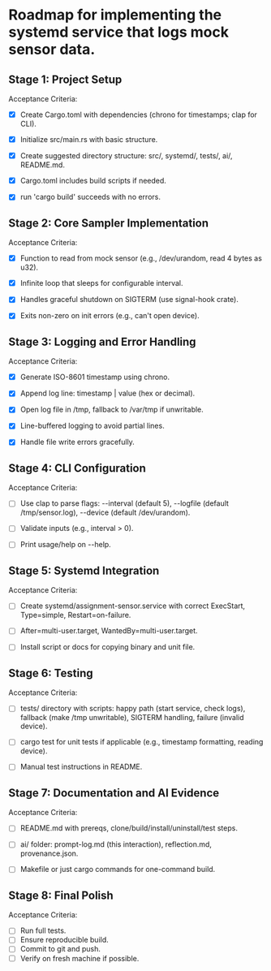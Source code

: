 # Roadmap for implementing the systemd service that logs mock sensor data.


## Stage 1: Project Setup
Acceptance Criteria:
- [X] Create Cargo.toml with dependencies (chrono for timestamps; clap for CLI).
- [X] Initialize src/main.rs with basic structure.
- [X] Create suggested directory structure: src/, systemd/, tests/, ai/, README.md.
- [X] Cargo.toml includes build scripts if needed.
- [X] run 'cargo build' succeeds with no errors.


## Stage 2: Core Sampler Implementation
Acceptance Criteria:
- [X] Function to read from mock sensor (e.g., /dev/urandom, read 4 bytes as u32).
- [X] Infinite loop that sleeps for configurable interval.
- [X] Handles graceful shutdown on SIGTERM (use signal-hook crate).
- [X] Exits non-zero on init errors (e.g., can't open device).


## Stage 3: Logging and Error Handling 
Acceptance Criteria:
- [X] Generate ISO-8601 timestamp using chrono.
- [X] Append log line: timestamp | value (hex or decimal).
- [X] Open log file in /tmp, fallback to /var/tmp if unwritable.
- [X] Line-buffered logging to avoid partial lines.
- [X] Handle file write errors gracefully.


## Stage 4: CLI Configuration 
Acceptance Criteria:
- [ ] Use clap to parse flags: --interval <seconds> (default 5), --logfile <path> (default /tmp/sensor.log), --device <path> (default /dev/urandom).
- [ ] Validate inputs (e.g., interval > 0).
- [ ] Print usage/help on --help.


## Stage 5: Systemd Integration 
Acceptance Criteria:
- [ ] Create systemd/assignment-sensor.service with correct ExecStart, Type=simple, Restart=on-failure.
- [ ] After=multi-user.target, WantedBy=multi-user.target.
- [ ] Install script or docs for copying binary and unit file.


## Stage 6: Testing 
Acceptance Criteria:
- [ ] tests/ directory with scripts: happy path (start service, check logs), fallback (make /tmp unwritable), SIGTERM handling, failure (invalid device).
- [ ] cargo test for unit tests if applicable (e.g., timestamp formatting, reading device).
- [ ] Manual test instructions in README.


## Stage 7: Documentation and AI Evidence 
Acceptance Criteria:
- [ ] README.md with prereqs, clone/build/install/uninstall/test steps.
- [ ] ai/ folder: prompt-log.md (this interaction), reflection.md, provenance.json.
- [ ] Makefile or just cargo commands for one-command build.


## Stage 8: Final Polish 
Acceptance Criteria:
- [ ] Run full tests.
- [ ] Ensure reproducible build.
- [ ] Commit to git and push.
- [ ] Verify on fresh machine if possible.
